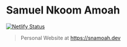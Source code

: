 # Samuel Nkoom Amoah

[![Netlify Status](https://api.netlify.com/api/v1/badges/4dd7da14-7b98-47bb-bf1f-aee468e6fd3d/deploy-status)](https://app.netlify.com/sites/snamoah/deploys)

> Personal Website at https://snamoah.dev
